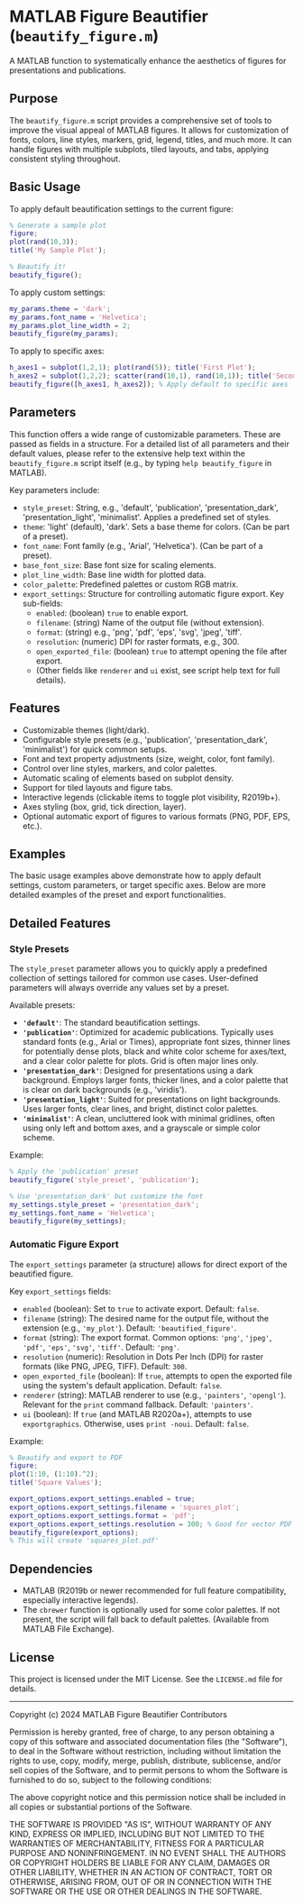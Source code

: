# MATLAB Figure Beautifier (`beautify_figure.m`)

A MATLAB function to systematically enhance the aesthetics of figures for presentations and publications.

## Purpose

The `beautify_figure.m` script provides a comprehensive set of tools to improve the visual appeal of MATLAB figures. It allows for customization of fonts, colors, line styles, markers, grid, legend, titles, and much more. It can handle figures with multiple subplots, tiled layouts, and tabs, applying consistent styling throughout.

## Basic Usage

To apply default beautification settings to the current figure:

```matlab
% Generate a sample plot
figure;
plot(rand(10,3));
title('My Sample Plot');

% Beautify it!
beautify_figure();
```

To apply custom settings:

```matlab
my_params.theme = 'dark';
my_params.font_name = 'Helvetica';
my_params.plot_line_width = 2;
beautify_figure(my_params);
```

To apply to specific axes:

```matlab
h_axes1 = subplot(1,2,1); plot(rand(5)); title('First Plot');
h_axes2 = subplot(1,2,2); scatter(rand(10,1), rand(10,1)); title('Second Plot');
beautify_figure([h_axes1, h_axes2]); % Apply default to specific axes
```

## Parameters

This function offers a wide range of customizable parameters. These are passed as fields in a structure. For a detailed list of all parameters and their default values, please refer to the extensive help text within the `beautify_figure.m` script itself (e.g., by typing `help beautify_figure` in MATLAB).

Key parameters include:
*   `style_preset`: String, e.g., 'default', 'publication', 'presentation_dark', 'presentation_light', 'minimalist'. Applies a predefined set of styles.
*   `theme`: 'light' (default), 'dark'. Sets a base theme for colors. (Can be part of a preset).
*   `font_name`: Font family (e.g., 'Arial', 'Helvetica'). (Can be part of a preset).
*   `base_font_size`: Base font size for scaling elements.
*   `plot_line_width`: Base line width for plotted data.
*   `color_palette`: Predefined palettes or custom RGB matrix.
*   `export_settings`: Structure for controlling automatic figure export. Key sub-fields:
    *   `enabled`: (boolean) `true` to enable export.
    *   `filename`: (string) Name of the output file (without extension).
    *   `format`: (string) e.g., 'png', 'pdf', 'eps', 'svg', 'jpeg', 'tiff'.
    *   `resolution`: (numeric) DPI for raster formats, e.g., 300.
    *   `open_exported_file`: (boolean) `true` to attempt opening the file after export.
    *   (Other fields like `renderer` and `ui` exist, see script help text for full details).

## Features

*   Customizable themes (light/dark).
*   Configurable style presets (e.g., 'publication', 'presentation_dark', 'minimalist') for quick common setups.
*   Font and text property adjustments (size, weight, color, font family).
*   Control over line styles, markers, and color palettes.
*   Automatic scaling of elements based on subplot density.
*   Support for tiled layouts and figure tabs.
*   Interactive legends (clickable items to toggle plot visibility, R2019b+).
*   Axes styling (box, grid, tick direction, layer).
*   Optional automatic export of figures to various formats (PNG, PDF, EPS, etc.).

## Examples

The basic usage examples above demonstrate how to apply default settings, custom parameters, or target specific axes. Below are more detailed examples of the preset and export functionalities.

## Detailed Features

### Style Presets

The `style_preset` parameter allows you to quickly apply a predefined collection of settings tailored for common use cases. User-defined parameters will always override any values set by a preset.

Available presets:
*   **`'default'`**: The standard beautification settings.
*   **`'publication'`**: Optimized for academic publications. Typically uses standard fonts (e.g., Arial or Times), appropriate font sizes, thinner lines for potentially dense plots, black and white color scheme for axes/text, and a clear color palette for plots. Grid is often major lines only.
*   **`'presentation_dark'`**: Designed for presentations using a dark background. Employs larger fonts, thicker lines, and a color palette that is clear on dark backgrounds (e.g., 'viridis').
*   **`'presentation_light'`**: Suited for presentations on light backgrounds. Uses larger fonts, clear lines, and bright, distinct color palettes.
*   **`'minimalist'`**: A clean, uncluttered look with minimal gridlines, often using only left and bottom axes, and a grayscale or simple color scheme.

Example:
```matlab
% Apply the 'publication' preset
beautify_figure('style_preset', 'publication');

% Use 'presentation_dark' but customize the font
my_settings.style_preset = 'presentation_dark';
my_settings.font_name = 'Helvetica';
beautify_figure(my_settings);
```

### Automatic Figure Export

The `export_settings` parameter (a structure) allows for direct export of the beautified figure.

Key `export_settings` fields:
*   `enabled` (boolean): Set to `true` to activate export. Default: `false`.
*   `filename` (string): The desired name for the output file, without the extension (e.g., `'my_plot'`). Default: `'beautified_figure'`.
*   `format` (string): The export format. Common options: `'png'`, `'jpeg'`, `'pdf'`, `'eps'`, `'svg'`, `'tiff'`. Default: `'png'`.
*   `resolution` (numeric): Resolution in Dots Per Inch (DPI) for raster formats (like PNG, JPEG, TIFF). Default: `300`.
*   `open_exported_file` (boolean): If `true`, attempts to open the exported file using the system's default application. Default: `false`.
*   `renderer` (string): MATLAB renderer to use (e.g., `'painters'`, `'opengl'`). Relevant for the `print` command fallback. Default: `'painters'`.
*   `ui` (boolean): If `true` (and MATLAB R2020a+), attempts to use `exportgraphics`. Otherwise, uses `print -noui`. Default: `false`.

Example:
```matlab
% Beautify and export to PDF
figure;
plot(1:10, (1:10).^2);
title('Square Values');

export_options.export_settings.enabled = true;
export_options.export_settings.filename = 'squares_plot';
export_options.export_settings.format = 'pdf';
export_options.export_settings.resolution = 300; % Good for vector PDF too
beautify_figure(export_options); 
% This will create 'squares_plot.pdf'
```

## Dependencies

*   MATLAB (R2019b or newer recommended for full feature compatibility, especially interactive legends).
*   The `cbrewer` function is optionally used for some color palettes. If not present, the script will fall back to default palettes. (Available from MATLAB File Exchange).

## License

This project is licensed under the MIT License. See the `LICENSE.md` file for details.

---
Copyright (c) 2024 MATLAB Figure Beautifier Contributors

Permission is hereby granted, free of charge, to any person obtaining a copy
of this software and associated documentation files (the "Software"), to deal
in the Software without restriction, including without limitation the rights
to use, copy, modify, merge, publish, distribute, sublicense, and/or sell
copies of the Software, and to permit persons to whom the Software is
furnished to do so, subject to the following conditions:

The above copyright notice and this permission notice shall be included in all
copies or substantial portions of the Software.

THE SOFTWARE IS PROVIDED "AS IS", WITHOUT WARRANTY OF ANY KIND, EXPRESS OR
IMPLIED, INCLUDING BUT NOT LIMITED TO THE WARRANTIES OF MERCHANTABILITY,
FITNESS FOR A PARTICULAR PURPOSE AND NONINFRINGEMENT. IN NO EVENT SHALL THE
AUTHORS OR COPYRIGHT HOLDERS BE LIABLE FOR ANY CLAIM, DAMAGES OR OTHER
LIABILITY, WHETHER IN AN ACTION OF CONTRACT, TORT OR OTHERWISE, ARISING FROM,
OUT OF OR IN CONNECTION WITH THE SOFTWARE OR THE USE OR OTHER DEALINGS IN THE
SOFTWARE.
